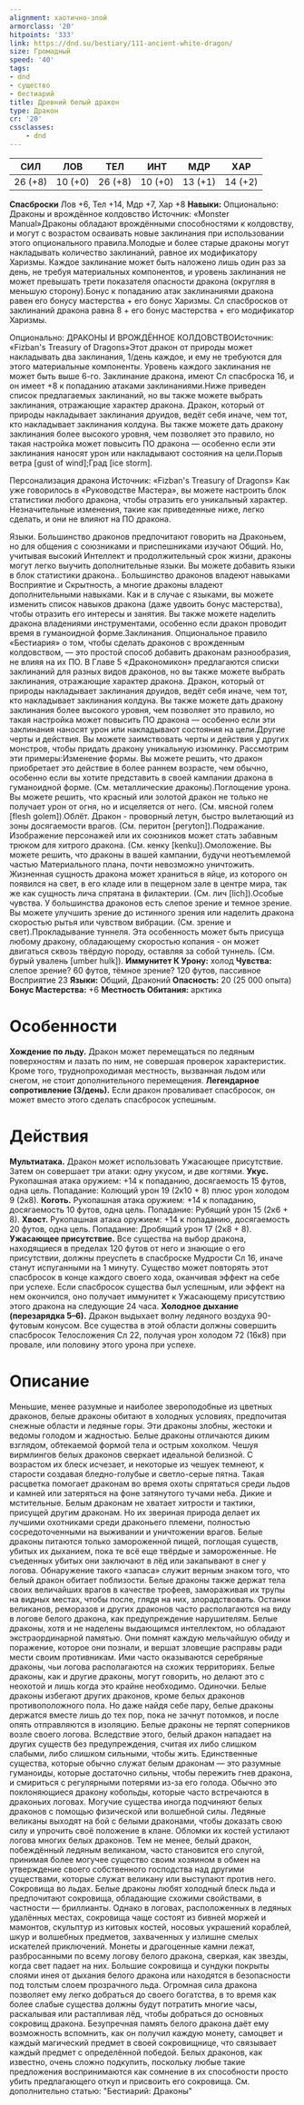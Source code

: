 ```yaml
---
alignment: хаотично-злой
armorclass: '20'
hitpoints: '333'
link: https://dnd.su/bestiary/111-ancient-white-dragon/
size: Громадный
speed: '40'
tags:
- dnd
- существо
- бестиарий
title: Древний белый дракон
type: Дракон
cr: '20'
cssclasses:
    - dnd
---
```



| СИЛ | ЛОВ | ТЕЛ | ИНТ | МДР | ХАР |
|---|---|---|---|---|---|
| 26 (+8) | 10 (+0) | 26 (+8) | 10 (+0) | 13 (+1) | 14 (+2) |
**Спасброски** Лов +6, Тел +14, Мдр +7, Хар +8
**Навыки:** Опционально: Драконы и врождённое колдовство
Источник: «Monster Manual»Драконы обладают врождёнными способностями к колдовству, и могут с возрастом осваивать новые заклинания при использовании этого опционального правила.Молодые и более старые драконы могут накладывать количество заклинаний, равное их модификатору Харизмы. Каждое заклинание может быть наложено лишь один раз за день, не требуя материальных компонентов, и уровень заклинания не может превышать трети показателя опасности дракона (округляя в меньшую сторону).Бонус к попаданию атак заклинаниями дракона равен его бонусу мастерства + его бонус Харизмы. Сл спасбросков от заклинаний дракона равна 8 + его бонус мастерства + его модификатор Харизмы.

Опционально: ДРАКОНЫ И ВРОЖДЁННОЕ КОЛДОВСТВОИсточник: «Fizban's Treasury of Dragons»Этот дракон от природы может накладывать два заклинания, 1/день каждое, и ему не требуются для этого материальные компоненты. Уровень каждого заклинания не может быть выше 6-го. Заклинание дракона, имеют Сл спасброска 16, и он имеет +8 к попаданию атаками заклинаниями.Ниже приведен список предлагаемых заклинаний, но вы также можете выбрать заклинания, отражающие характер дракона. Дракон, который от природы накладывает заклинания друидов, ведёт себя иначе, чем тот, кто накладывает заклинания колдуна. Вы также можете дать дракону заклинания более высокого уровня, чем позволяет это правило, но такая настройка может повысить ПО дракона — особенно если эти заклинания наносят урон или накладывают состояния на цели.Порыв ветра [gust of wind];Град [ice storm].

Персонализация дракона
Источник: «Fizban's Treasury of Dragons»
Как уже говорилось в «Руководстве Мастера», вы можете настроить блок статистики любого дракона, чтобы отразить его уникальный характер. Незначительные изменения, такие как приведенные ниже, легко сделать, и они не влияют на ПО дракона.

Языки. Большинство драконов предпочитают говорить на Драконьем, но для общения с союзниками и приспешниками изучают Общий. Но, учитывая высокий Интеллект и продолжительный срок жизни, драконы могут легко выучить дополнительные языки. Вы можете добавить языки в блок статистики дракона.. Большинство драконов владеют навыками Восприятие и Скрытность, а многие драконы владеют дополнительными навыками. Как и в случае с языками, вы можете изменить список навыков дракона (даже удвоить бонус мастерства), чтобы отразить его интересы и занятия. Вы также можете наделить дракона владениями инструментами, особенно если дракон проводит время в гуманоидной форме.Заклинания. Опциональное правило «Бестиария» о том, чтобы сделать драконов с врожденным колдовством, — это простой способ добавить драконам разнообразия, не влияя на их ПО. В Главе 5 «Дракономикон» предлагаются списки заклинаний для разных видов драконов, но вы также можете выбрать заклинания, отражающие характер дракона. Дракон, который от природы накладывает заклинания друидов, ведёт себя иначе, чем тот, кто накладывает заклинания колдуна. Вы также можете дать дракону заклинания более высокого уровня, чем позволяет это правило, но такая настройка может повысить ПО дракона — особенно если эти заклинания наносят урон или накладывают состояния на цели.Другие черты и действия. Вы можете заимствовать черты и действия у других монстров, чтобы придать дракону уникальную изюминку. Рассмотрим эти примеры:Изменение формы. Вы можете решить, что дракон приобретает это действие в более раннем возрасте, чем обычно, особенно если вы хотите представить в своей кампании дракона в гуманоидной форме. (См. металлические драконы).Поглощение урона. Вы можете решить, что красный или золотой дракон не только не получает урон от огня, но и исцеляется от него. (См. мясной голем [flesh golem]).Облёт. Дракон - проворный летун, быстро вылетающий из зоны досягаемости врагов. (См. перитон [peryton]).Подражание. Изображение персонажей или их союзников может стать забавным трюком для хитрого дракона. (См. кенку [kenku]).Омоложение. Вы можете решить, что драконы в вашей кампании, будучи неотъемлемой частью Материального плана, почти невозможно уничтожить. Жизненная сущность дракона может храниться в яйце, из которого он появился на свет, в его кладе или в пещерном зале в центре мира, так же как сущность лича спрятана в филактерии. (См. лич [lich]).Особые чувства. У большинства драконов есть слепое зрение и темное зрение. Вы можете улучшить зрение до истинного зрения или наделить дракона скоростью рытья или чувством вибрации. (См. зрение и свет).Прокладывание туннеля.  Эта особенность может быть присуща любому дракону, обладающему скоростью копания - он может двигаться сквозь твёрдую породу, оставляя за собой туннель. (См. бурый увалень [umber hulk]).
**Иммунитет К Урону:** холод
**Чувства:** слепое зрение? 60 футов, тёмное зрение? 120 футов, пассивное Восприятие 23
**Языки:** Общий, Драконий
**Опасность:** 20 (25 000 опыта)
**Бонус Мастерства:** +6
**Местность Обитания:** арктика


# Особенности
**Хождение по льду.** Дракон может перемещаться по ледяным поверхностям и лазать по ним, не совершая проверок характеристик. Кроме того, труднопроходимая местность, вызванная льдом или снегом, не стоит дополнительного перемещения.
**Легендарное сопротивление (3/день).** Если дракон проваливает спасбросок, он может вместо этого сделать спасбросок успешным.


# Действия
**Мультиатака.** Дракон может использовать Ужасающее присутствие. Затем он совершает три атаки: одну укусом, и две когтями.
**Укус.** Рукопашная атака оружием: +14 к попаданию, досягаемость 15 футов, одна цель. Попадание: Колющий урон 19 (2к10 + 8) плюс урон холодом 9 (2к8).
**Коготь.** Рукопашная атака оружием: +14 к попаданию, досягаемость 10 футов, одна цель. Попадание: Рубящий урон 15 (2к6 + 8).
**Хвост.** Рукопашная атака оружием: +14 к попаданию, досягаемость 20 футов, одна цель. Попадание: Дробящий урон 17 (2к8 + 8).
**Ужасающее присутствие.** Все существа на выбор дракона, находящиеся в пределах 120 футов от него и знающие о его присутствии, должны преуспеть в спасброске Мудрости Сл 16, иначе станут испуганными на 1 минуту. Существо может повторять этот спасбросок в конце каждого своего хода, оканчивая эффект на себе при успехе. Если спасбросок существа был успешным, или эффект на нем окончился, оно получает иммунитет к Ужасающему присутствию этого дракона на следующие 24 часа.
**Холодное дыхание (перезарядка 5–6).** Дракон выдыхает волну ледяного воздуха 90-футовым конусом. Все существа в этой области должны совершить спасбросок Телосложения Сл 22, получая урон холодом 72 (16к8) при провале, или половину этого урона при успехе.


# Описание
Меньшие, менее разумные и наиболее звероподобные из цветных драконов, белые драконы обитают в холодных условиях, предпочитая снежные области и ледяные горы. Эти драконы злобны, жестоки и ведомы голодом и жадностью. Белые драконы отличаются диким взглядом, обтекаемой формой тела и острым хохолком. Чешуя вирмлингов белых драконов сверкает идеальной белизной. С возрастом их блеск исчезает, и некоторые из чешуек темнеют, к старости создавая бледно-голубые и светло-серые пятна. Такая расцветка помогает драконам во время охоты спрятаться среди льдов и камней или затеряться на фоне затянутого тучами неба. Дикие и мстительные. Белым драконам не хватает хитрости и тактики, присущей другим драконам. Но их звериная природа делает их лучшими охотниками среди драконьего племени, полностью сосредоточенными на выживании и уничтожении врагов. Белые драконы питаются только замороженной пищей, поглощая существ, убитых их дыханием, пока те всё еще твёрдые и замороженные. Не съеденных убитых они заключают в лёд или закапывают в снег у логова. Обнаружение такого «запаса» служит верным знаком того, что белый дракон обитает поблизости. Белые драконы также держат тела своих величайших врагов в качестве трофеев, замораживая их трупы на видных местах, чтобы после, глядя на них, злорадствовать. Останки великанов, реморазов и других драконов часто располагаются на виду в логове белого дракона, как предупреждение нарушителям. Белые драконы, хотя и не наделены выдающимся интеллектом, но обладают экстраординарной памятью. Они помнят каждую мельчайшую обиду и поражение, которое они познали, и вершат зловещие расправы ради мести своим противникам. Ими часто оказываются серебряные драконы, чьи логова располагаются на схожих территориях. Белые драконы, как и другие драконы, могут говорить, но делают это с неохотой и лишь когда это крайне необходимо. Одиночки. Белые драконы избегают других драконов, кроме белых драконов противоположного пола. Но даже найдя себе пару, белые драконы держатся вместе лишь до тех пор, пока не зачнут потомков, и после опять отправляются в изоляцию. Белые драконы не терпят соперников возле своего логова. Вследствие этого, белый дракон нападает на других существ без предупреждения, считая их либо слишком слабыми, либо слишком сильными, чтобы жить. Единственные существа, которые обычно служат белым драконам — это разумные гуманоиды, которые достаточно сильны, чтобы пережить гнев дракона, и смириться с регулярными потерями из-за его голода. Обычно это поклоняющиеся дракону кобольды, которые часто встречаются в драконьих логовах. Могучие существа иногда подчиняют белых драконов с помощью физической или волшебной силы. Ледяные великаны выходят на бой с белыми драконами, чтобы доказать свою силу и упрочить своё положение в клане. Обломки их костей устилают логова многих белых драконов. Тем не менее, белый дракон, побеждённый ледяным великаном, часто становится его слугой, принимая более могучее существо своим хозяином в обмен на утверждение своего собственного господства над другими существами, которые служат великану или выступают против него. Сокровища во льдах. Белые драконы любят холодный блеск льда и предпочитают сокровища, обладающие схожими свойствами, в частности — бриллианты. Однако в логовах, расположенных в ледяных удалённых местах, сокровища чаще состоят из бивней моржей и мамонтов, скульптур из китовых костей, носовых украшений кораблей, шкур и волшебных предметов, захваченных у излишне смелых искателей приключений. Монеты и драгоценные камни лежат, разбросанными по всему логову белого дракона, сверкая, как звезды, когда свет падает на них. Большие сокровища и сундуки покрыты слоями инея от дыхания белого дракона или находятся в безопасности под толстым слоем прозрачного льда. Огромная сила дракона позволяет ему легко добраться до своего богатства, в то время как более слабые существа должны будут потратить многие часы, раскалывая или растапливая лёд, чтобы добраться до основных сокровищ дракона. Безупречная память белого дракона даёт ему возможность вспомнить, как он получил каждую монету, самоцвет и каждый магический предмет в своей сокровищнице, что связывает каждый предмет с определённой победой. Белых драконов, как известно, очень сложно подкупить, поскольку любые такие предложения воспринимаются как сомнение в их способности просто убить предлагающего откуп и присвоить его сокровища. См. дополнительно статью: "Бестиарий: Драконы"